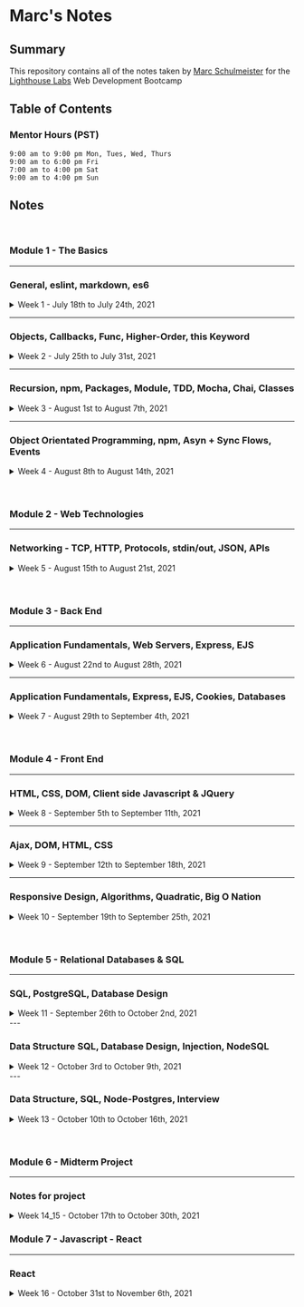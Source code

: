 # Marc's Notes
## Summary

This repository contains all of the notes taken by [Marc Schulmeister](https://github.com/marcschul) for the [Lighthouse Labs](https://www.lighthouselabs.ca/) Web Development Bootcamp


## Table of Contents

### Mentor Hours (PST)
``` JS
9:00 am to 9:00 pm Mon, Tues, Wed, Thurs
9:00 am to 6:00 pm Fri
7:00 am to 4:00 pm Sat
9:00 am to 4:00 pm Sun
```

## Notes
<br>

### Module 1 - The Basics
---
### General, eslint, markdown, es6

<details>
<summary> Week 1 - July 18th to July 24th, 2021 </summary>

* [Week 1](/Week_1)
  * [Day 1](/Week_1/Day_1) - *July 19th, 2021*
  * [Day 2](/Week_1/Day_2) - *July 20th, 2021*
  * [Day 3](/Week_1/Day_3) - *July 21st, 2021*
  * [Day 4](/Week_1/Day_4) - *July 22nd, 2021*
  * [Day 5](/Week_1/Day_5) - *July 23rd, 2021*
  * [Day 6](/Week_1/Day_6) - *July 24rd, 2021*
</details>

---
### Objects, Callbacks, Func, Higher-Order, this Keyword
<details>
<summary> Week 2 - July 25th to July 31st, 2021 </summary>

* [Week 2](/Week_2)
  * [Day 2](/Week_2/Day_2) - *July 27th, 2021*
  * [Day 4](/Week_2/Day_4) - *July 29th, 2021*

</details>

---
### Recursion, npm, Packages, Module, TDD, Mocha, Chai, Classes
<details>
<summary> Week 3 - August 1st to August 7th, 2021 </summary>

* [Week 3](/Week_3)
  * [Day 1](Week_3/Day_1) - *August 2st, 2021*
  * [Day 2](Week_3/Day_2) - *August 3rd, 2021*
  * [Day 3](Week_3/Day_3) - *August 4th, 2021*
  * [Day 4](Week_3/Day_4) - *August 5th, 2021*
</details>

---
### Object Orientated Programming, npm, Asyn + Sync Flows, Events
<details>
<summary> Week 4 - August 8th to August 14th, 2021 </summary>

* [Week 4](/Week_4)
  * [Day 1](Week_4/Day_1) - *August 9th, 2021*
  * [Day 2](Week_4/Day_2) - *August 10th, 2021*
  * [Day 3](Week_4/Day_3) - *August 11th, 2021*
  * [Day 4](Week_4/Day_4) - *August 12th, 2021*
</details>

<br>
<br>

### Module 2 - Web Technologies
---
### Networking - TCP, HTTP, Protocols, stdin/out, JSON, APIs
<details>
<summary> Week 5 - August 15th to August 21st, 2021 </summary>

* [Week 5](/Week_5)
  * [Day 1](Week_5/Day_1) - *August 16th, 2021*
  * [Day 2](Week_5/Day_2) - *August 17th, 2021*
  * [Day 3](Week_5/Day_3) - *August 18th, 2021*
  * [Day 4](Week_5/Day_4) - *August 19th, 2021*
</details>

<br>
<br>

### Module 3 - Back End
---
### Application Fundamentals, Web Servers, Express, EJS
<details>
<summary> Week 6 - August 22nd to August 28th, 2021 </summary>

* [Week 6](/Week_6)
  * [Day 1](Week_6/Day_1) - *August 23rd, 2021*
  * [Day 2](Week_6/Day_2) - *August 24th, 2021*
  * [Day 3](Week_6/Day_3) - *August 25th, 2021*
  * [Day 4](Week_6/Day_4) - *August 26th, 2021*
</details>

---
### Application Fundamentals, Express, EJS, Cookies, Databases
<details>
<summary> Week 7 - August 29th to September 4th, 2021 </summary>

* [Week 7](/Week_7)
  * [Day 1](Week_7/Day_1) - *August 30th, 2021*
  * [Day 2](Week_7/Day_2) - *August 31st, 2021*
  * [Day 4](Week_7/Day_4) - *September 2nd, 2021*
</details>

<br>
<br>

### Module 4 - Front End
---
### HTML, CSS, DOM, Client side Javascript & JQuery
<details>
<summary> Week 8 - September 5th to September 11th, 2021 </summary>

* [Week 8](/Week_8)
  * [Day 1](Week_8/Day_1) - *September 6th, 2021*
  * [Day 2](Week_8/Day_2) - *September 7th, 2021*
  * [Day 3](Week_8/Day_3) - *September 8th, 2021*
  * [Day 4](Week_8/Day_4) - *September 9th, 2021*
</details>

---
### Ajax, DOM, HTML, CSS
<details>
<summary> Week 9 - September 12th to September 18th, 2021 </summary>

* [Week 9](/Week_9)
  * [Day 1](Week_9/Day_1) - *September 13th, 2021*
  * [Day 2](Week_9/Day_2) - *September 14th, 2021*
</details>

---
### Responsive Design, Algorithms, Quadratic, Big O Nation
<details>
<summary> Week 10 - September 19th to September 25th, 2021 </summary>

* [Week 10](/Week_10)
  * [Day 1](Week_10/Day_1) - *September 20th, 2021*
  * [Day 2](Week_10/Day_2) - *September 21st, 2021*
</details>

<br>
<br>

### Module 5 - Relational Databases & SQL
---
### SQL, PostgreSQL, Database Design
<details>
<summary> Week 11 - September 26th to October 2nd, 2021 </summary>

* [Week 11](/Week_11)
  * [Day 1](Week_11/Day_1) - *September 27th, 2021*
  * [Day 2](Week_11/Day_2) - *September 28th, 2021*
  * [Day 4](Week_11/Day_4) - *September 30th, 2021*
</details>
---

### Data Structure SQL, Database Design, Injection, NodeSQL 
<details>
<summary> Week 12 - October 3rd to October 9th, 2021 </summary>

* [Week 12](/Week_12)
  * [Day 1](Week_12/Day_1) - *October 4h, 2021*
  * [Day 2](Week_12/Day_2) - *October 5th, 2021*
  * [Day 4](Week_12/Day_4) - *October 7th, 2021*
</details>
---

### Data Structure, SQL, Node-Postgres, Interview
<details>
<summary> Week 13 - October 10th to October 16th, 2021 </summary>

* [Week 13](/Week_13)
  * [Day 1](Week_13/Day_1) - *October 11th, 2021*
  * [Day 2](Week_13/Day_2) - *October 12th, 2021*
</details>

<br>
<br>

### Module 6 - Midterm Project
---
### Notes for project
<details>
<summary> Week 14_15 - October 17th to October 30th, 2021 </summary>

* [Week 14](/Week_14_15)
  * [Day 2](Week_14_15/Day_2) - *October 19th, 2021*
  * [Day 3](Week_14_15/Day_3) - *October 20th, 2021*
  * [Day 4](Week_14_15/Day_4) - *October 21th, 2021*
</details>

### Module 7 - Javascript - React
---
### React
<details>
<summary> Week 16 - October 31st to November 6th, 2021 </summary>

* [Week 14](/Week_16)
  * [Day 2](Week_16/Day_1) - *October 31st, 2021*
  * [Day 3](Week_16/Day_2) - *November 1st, 2021*
  * [Day 4](Week_16/Day_3) - *November 2nd, 2021*
</details>

